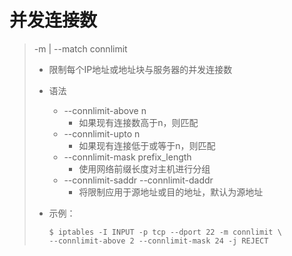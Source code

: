 # 并发连接数

> -m | --match connlimit
>
> - 限制每个IP地址或地址块与服务器的并发连接数
>
> - 语法
>
>   - --connlimit-above n
>     - 如果现有连接数高于n，则匹配
>   - --connlimit-upto n
>     - 如果现有连接低于或等于n，则匹配
>   - --connlimit-mask prefix_length
>     - 使用网络前缀长度对主机进行分组
>   - --connlimit-saddr --connlimit-daddr
>     - 将限制应用于源地址或目的地址，默认为源地址
>
> - 示例：
>
>   ```SH
>   $ iptables -I INPUT -p tcp --dport 22 -m connlimit \
>   --connlimit-above 2 --connlimit-mask 24 -j REJECT
>   ```
>
>   

